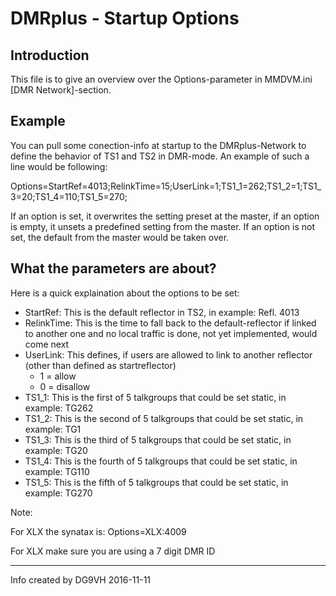 # DMRplus - Startup Options

## Introduction
This file is to give an overview over the Options-parameter in MMDVM.ini [DMR Network]-section.

## Example
You can pull some conection-info at startup to the DMRplus-Network to define the behavior of TS1 and TS2 in DMR-mode. 
An example of such a line would be following:

  Options=StartRef=4013;RelinkTime=15;UserLink=1;TS1_1=262;TS1_2=1;TS1_3=20;TS1_4=110;TS1_5=270;

If an option is set, it overwrites the setting preset at the master, if an option is empty, it unsets a predefined setting from
the master. If an option is not set, the default from the master would be taken over.

## What the parameters are about?

Here is a quick explaination about the options to be set:

  * StartRef: This is the default reflector in TS2, in example: Refl. 4013
  * RelinkTime: This is the time to fall back to the default-reflector if linked to another one and no local traffic is done, 
  not yet implemented, would come next
  * UserLink: This defines, if users are allowed to link to another reflector (other than defined as startreflector)
    * 1 = allow
    * 0 = disallow
  * TS1_1: This is the first of 5 talkgroups that could be set static, in example: TG262
  * TS1_2: This is the second of 5 talkgroups that could be set static, in example: TG1
  * TS1_3: This is the third of 5 talkgroups that could be set static, in example: TG20
  * TS1_4: This is the fourth of 5 talkgroups that could be set static, in example: TG110
  * TS1_5: This is the fifth of 5 talkgroups that could be set static, in example: TG270
  
  Note:
  
  For XLX the synatax is:
  Options=XLX:4009
  
  For XLX make sure you are using a 7 digit DMR ID

---
Info created by DG9VH 2016-11-11
